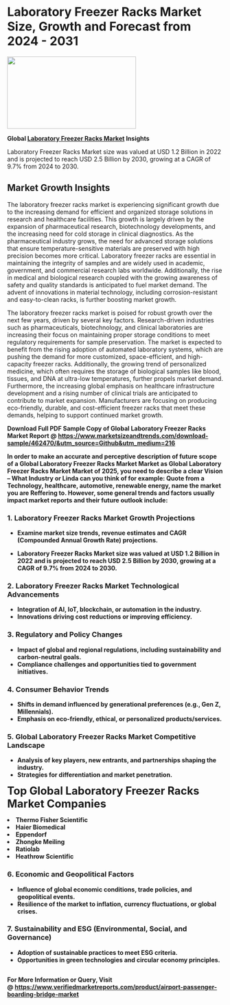 <H1>Laboratory Freezer Racks Market Size, Growth and Forecast from 2024 - 2031</H1><img class="aligncenter size-medium wp-image-584254" src="https://thirdeyenews.in/wp-content/uploads/2024/09/Global-Market-Research-300x168.jpeg" alt="" width="300" height="168" /><p><strong>Global&nbsp;<a href="https://www.marketsizeandtrends.com/download-sample/462470/&amp;utm_source=Github&utm_medium=216">Laboratory Freezer Racks Market</a> Insights</strong></p><p>Laboratory Freezer Racks Market size was valued at USD 1.2 Billion in 2022 and is projected to reach USD 2.5 Billion by 2030, growing at a CAGR of 9.7% from 2024 to 2030.</p><p><h2>Market Growth Insights</h2> <p>The laboratory freezer racks market is experiencing significant growth due to the increasing demand for efficient and organized storage solutions in research and healthcare facilities. This growth is largely driven by the expansion of pharmaceutical research, biotechnology developments, and the increasing need for cold storage in clinical diagnostics. As the pharmaceutical industry grows, the need for advanced storage solutions that ensure temperature-sensitive materials are preserved with high precision becomes more critical. Laboratory freezer racks are essential in maintaining the integrity of samples and are widely used in academic, government, and commercial research labs worldwide. Additionally, the rise in medical and biological research coupled with the growing awareness of safety and quality standards is anticipated to fuel market demand. The advent of innovations in material technology, including corrosion-resistant and easy-to-clean racks, is further boosting market growth.</p> <p><strong></strong></p> <p>The laboratory freezer racks market is poised for robust growth over the next few years, driven by several key factors. Research-driven industries such as pharmaceuticals, biotechnology, and clinical laboratories are increasing their focus on maintaining proper storage conditions to meet regulatory requirements for sample preservation. The market is expected to benefit from the rising adoption of automated laboratory systems, which are pushing the demand for more customized, space-efficient, and high-capacity freezer racks. Additionally, the growing trend of personalized medicine, which often requires the storage of biological samples like blood, tissues, and DNA at ultra-low temperatures, further propels market demand. Furthermore, the increasing global emphasis on healthcare infrastructure development and a rising number of clinical trials are anticipated to contribute to market expansion. Manufacturers are focusing on producing eco-friendly, durable, and cost-efficient freezer racks that meet these demands, helping to support continued market growth. <p><strong></p><p><span class=""><strong>Download Full PDF Sample Copy of Global Laboratory Freezer Racks Market Report</strong> @ <a href="https://www.marketsizeandtrends.com/download-sample/462470/&amp;utm_source=Github&utm_medium=216" target="_blank">https://www.marketsizeandtrends.com/download-sample/462470/&amp;utm_source=Github&utm_medium=216</a></span></p><p>In order to make an accurate and perceptive description of future scope of a Global&nbsp;Laboratory Freezer Racks Market Market as Global&nbsp;Laboratory Freezer Racks Market Market of 2025, you need to describe a clear Vision &ndash; What Industry or Linda can you think of for example: Quote from a Technology, healthcare, automotive, renewable energy, name the market you are Reffering to. However, some general trends and factors usually impact market reports and their future outlook include:</p><h3>1.&nbsp;<strong>Laboratory Freezer Racks Market Growth Projections</strong></h3><ul><li>Examine market size trends, revenue estimates and CAGR (Compounded Annual Growth Rate) projections.</li><li><p>Laboratory Freezer Racks Market size was valued at USD 1.2 Billion in 2022 and is projected to reach USD 2.5 Billion by 2030, growing at a CAGR of 9.7% from 2024 to 2030.</p></li></ul><h3>2.&nbsp;<strong>Laboratory Freezer Racks Market Technological Advancements</strong></h3><ul><li>Integration of AI, IoT, blockchain, or automation in the industry.</li><li>Innovations driving cost reductions or improving efficiency.</li></ul><h3>3.&nbsp;<strong>Regulatory and Policy Changes</strong></h3><ul><li>Impact of global and regional regulations, including sustainability and carbon-neutral goals.</li><li>Compliance challenges and opportunities tied to government initiatives.</li></ul><h3>4.&nbsp;<strong>Consumer Behavior Trends</strong></h3><ul><li>Shifts in demand influenced by generational preferences (e.g., Gen Z, Millennials).</li><li>Emphasis on eco-friendly, ethical, or personalized products/services.</li></ul><h3>5.&nbsp;<strong>Global Laboratory Freezer Racks Market Competitive Landscape</strong></h3><ul><li>Analysis of key players, new entrants, and partnerships shaping the industry.</li><li>Strategies for differentiation and market penetration.</li></ul><p data-pm-slice="1 1 []"><span style="color: inherit; font-family: inherit; font-size: 25px;">Top Global Laboratory Freezer Racks Market Companies</span></p><div class="" data-test-id=""><p><li>Thermo Fisher Scientific</li><li> Haier Biomedical</li><li> Eppendorf</li><li> Zhongke Meiling</li><li> Ratiolab</li><li> Heathrow Scientific</li></p></div><h3>6.&nbsp;<strong>Economic and Geopolitical Factors</strong></h3><ul><li>Influence of global economic conditions, trade policies, and geopolitical events.</li><li>Resilience of the market to inflation, currency fluctuations, or global crises.</li></ul><h3>7.&nbsp;<strong>Sustainability and ESG (Environmental, Social, and Governance)</strong></h3><ul><li>Adoption of sustainable practices to meet ESG criteria.</li><li>Opportunities in green technologies and circular economy principles.</li></ul><h2><strong style="font-size: 14px;">For More Information or Query, Visit @&nbsp;</strong><a style="background-color: #ffffff; font-size: 14px;" href="https://www.marketsizeandtrends.com/report/laboratory-freezer-racks-market/" target="_blank">https://www.verifiedmarketreports.com/product/airport-passenger-boarding-bridge-market</a></h2>
